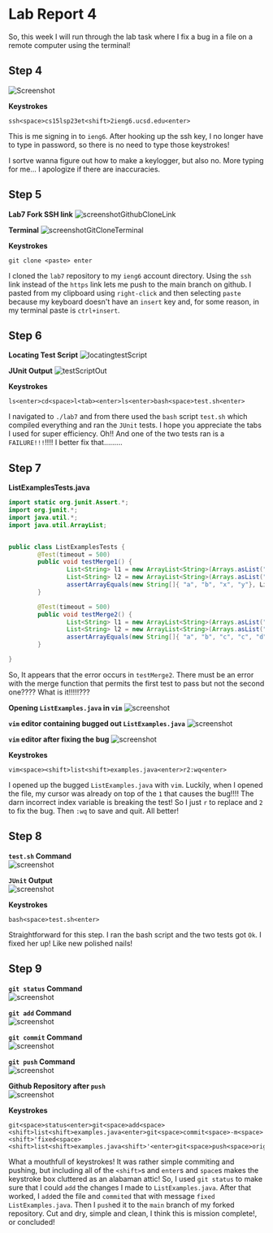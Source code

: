 # Lab Report 4

So, this week I will run through the lab task where I fix a bug in a file on a remote computer using the terminal! 

## Step 4

![Screenshot](images/Screenshot%202023-05-19%20091855.png)

**Keystrokes**

```
ssh<space>cs15lsp23et<shift>2ieng6.ucsd.edu<enter>
```
This is me signing in to `ieng6`. After hooking up the ssh key, I no longer have to type in password, so there is no need to type those keystrokes!

I sortve wanna figure out how to make a keylogger, but also no. More typing for me... I apologize if there are inaccuracies.


## Step 5

**Lab7 Fork SSH link**
![screenshotGithubCloneLink](images/LabReport4Images/Screenshot%202023-05-19%20110518.png)

**Terminal**
![screenshotGitCloneTerminal](images/LabReport4Images/Screenshot%202023-05-19%20094812.png)

**Keystrokes**

```
git clone <paste> enter
```

I cloned the `lab7` repository to my `ieng6` account directory. Using the `ssh` link instead of the `https` link lets me push to the main branch on github. I pasted from my clipboard using `right-click` and then selecting `paste` because my keyboard doesn't have an `insert` key and, for some reason, in my terminal paste is `ctrl+insert`.


## Step 6

 **Locating Test Script**
![locatingtestScript](images/LabReport4Images/screenshot_locatingtestscript.png)

**JUnit Output**
![testScriptOut](images/LabReport4Images/screenshot_testScriptOutput.png)

**Keystrokes**

```
ls<enter>cd<space>l<tab><enter>ls<enter>bash<space>test.sh<enter>
```

I navigated to `./lab7` and from there used the `bash` script `test.sh` which compiled everything and ran the `JUnit` tests. I hope you appreciate the tabs I used for super efficiency. Oh!! And one of the two tests ran is a `FAILURE!!!`!!!! I better fix that.........


## Step 7

**ListExamplesTests.java**

``` java
import static org.junit.Assert.*;
import org.junit.*;
import java.util.*;
import java.util.ArrayList;


public class ListExamplesTests {
        @Test(timeout = 500)
        public void testMerge1() {
                List<String> l1 = new ArrayList<String>(Arrays.asList("x", "y"));
                List<String> l2 = new ArrayList<String>(Arrays.asList("a", "b"));
                assertArrayEquals(new String[]{ "a", "b", "x", "y"}, ListExamples.merge(l1, l2).toArray());
        }

        @Test(timeout = 500)
        public void testMerge2() {
                List<String> l1 = new ArrayList<String>(Arrays.asList("a", "b", "c"));
                List<String> l2 = new ArrayList<String>(Arrays.asList("c", "d", "e"));
                assertArrayEquals(new String[]{ "a", "b", "c", "c", "d", "e" }, ListExamples.merge(l1, l2).toArray());
        }

}
```

So, It appears that the error occurs in `testMerge2`. There must be an error with the merge function that permits the first test to pass but not the second one???? What is it!!!!!???

**Opening `ListExamples.java` in `vim`** 
![screenshot](images/LabReport4Images/screenshot_typingVimCommand.png)

**`vim` editor containing bugged out `ListExamples.java`**
![screenshot](images/LabReport4Images/screenshot_bugFilledVimListExamples.png)

**`vim` editor after fixing the bug**
![screenshot](images/LabReport4Images/screenshot_fixedListExamples.png)

**Keystrokes**

```
vim<space><shift>list<shift>examples.java<enter>r2:wq<enter>
```

I opened up the bugged `ListExamples.java` with `vim`. Luckily, when I opened the file, my cursor was already on top of the `1` that causes the bug!!!! The darn incorrect index variable is breaking the test! So I just `r` to replace and `2` to fix the bug. Then `:wq` to save and quit. All better!

## Step 8

**`test.sh` Command**\
![screenshot](images/LabReport4Images/screenshot_testScriptCommand.png)

**`JUnit` Output**\
![screenshot](images/LabReport4Images/screenshot_JUnitOutput2.png)


**Keystrokes**

```
bash<space>test.sh<enter>
```
Straightforward for this step. I ran the bash script and the two tests got `Ok`. I fixed her up! Like new polished nails!

## Step 9

**`git status` Command**\
![screenshot](images/LabReport4Images/screenshot_gitStatus.png)

**`git add` Command**\
![screenshot](images/LabReport4Images/screenshot_gitAdd.png)

**`git commit` Command**\
![screenshot](images/LabReport4Images/screenshot_gitCommit.png)

**`git push` Command**\
![screenshot](images/LabReport4Images/screenshot_gitPush.png)

**Github Repository after `push`**\
![screenshot](images/LabReport4Images/screenshot_githubRepositoryPushed.png)

**Keystrokes**

```
git<space>status<enter>git<space>add<space><shift>list<shift>examples.java<enter>git<space>commit<space>-m<space><shift>'fixed<space><shift>list<shift>examples.java<shift>'<enter>git<space>push<space>origin<space>main<enter>
```
What a mouthfull of keystrokes! It was rather simple commiting and pushing, but including all of the `<shift>`s and `enter`s and `space`s makes the keystroke box cluttered as an alabaman attic! So, I used `git status` to make sure that I could `add` the changes I made to `ListExamples.java`. After that worked, I `add`ed the file and `commited` that with message `fixed ListExamples.java`. Then I `push`ed it to the `main` branch of my forked repository. Cut and dry, simple and clean, I think this is mission complete!, or concluded! 

